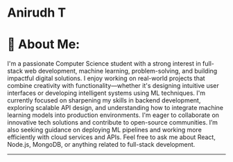 #    Anirudh T

# 💫 About Me:
I'm a passionate Computer Science student with a strong interest in full-stack web development, machine learning, problem-solving, and building impactful digital solutions. I enjoy working on real-world projects that combine creativity with functionality—whether it's designing intuitive user interfaces or developing intelligent systems using ML techniques. I'm currently focused on sharpening my skills in backend development, exploring scalable API design, and understanding how to integrate machine learning models into production environments. I'm eager to collaborate on innovative tech solutions and contribute to open-source communities. I’m also seeking guidance on deploying ML pipelines and working more efficiently with cloud services and APIs. Feel free to ask me about React, Node.js, MongoDB, or anything related to full-stack development.

---

<!-- Proudly created with GPRM ( https://gprm.itsvg.in ) -->
